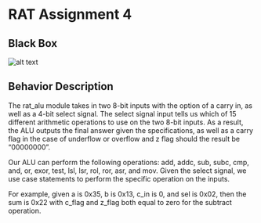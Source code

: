 # RAT Assignment 4

## Black Box
![alt text](https://i.imgur.com/X1wfKlt.png)

## Behavior Description

The rat_alu module takes in two 8-bit inputs with the option of a carry in, as well as a 4-bit select signal. The select signal input tells us which of 15 different arithmetic operations to use on the two 8-bit inputs. As a result, the ALU outputs the final answer given the specifications, as well as a carry flag in the case of underflow or overflow and z flag should the result be “00000000”.

Our ALU can perform the following operations: add, addc, sub, subc, cmp, and, or, exor, test, lsl, lsr, rol, ror, asr, and mov. Given the select signal, we use case statements to perform the specific operation on the inputs.

For example, given a is 0x35, b is 0x13, c_in is 0, and sel is 0x02, then the sum is 0x22 with c_flag and z_flag both equal to zero for the subtract operation.
